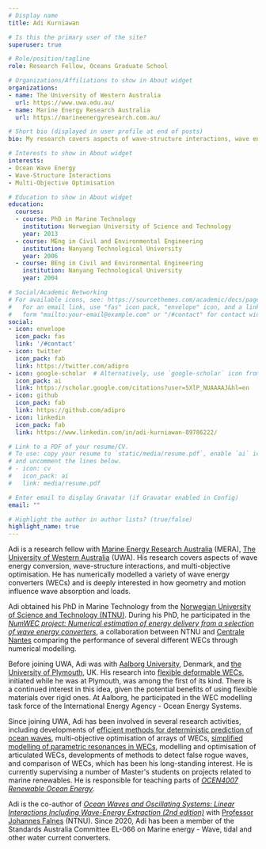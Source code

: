 ```yaml
---
# Display name
title: Adi Kurniawan

# Is this the primary user of the site?
superuser: true

# Role/position/tagline
role: Research Fellow, Oceans Graduate School 

# Organizations/Affiliations to show in About widget
organizations:
- name: The University of Western Australia
  url: https://www.uwa.edu.au/
- name: Marine Energy Research Australia
  url: https://marineenergyresearch.com.au/

# Short bio (displayed in user profile at end of posts)
bio: My research covers aspects of wave-structure interactions, wave energy conversion, and multi-objective optimisation. 

# Interests to show in About widget
interests:
- Ocean Wave Energy
- Wave-Structure Interactions 
- Multi-Objective Optimisation

# Education to show in About widget
education:
  courses:
  - course: PhD in Marine Technology
    institution: Norwegian University of Science and Technology
    year: 2013
  - course: MEng in Civil and Environmental Engineering
    institution: Nanyang Technological University
    year: 2006
  - course: BEng in Civil and Environmental Engineering
    institution: Nanyang Technological University
    year: 2004

# Social/Academic Networking
# For available icons, see: https://sourcethemes.com/academic/docs/page-builder/#icons
#   For an email link, use "fas" icon pack, "envelope" icon, and a link in the
#   form "mailto:your-email@example.com" or "/#contact" for contact widget.
social:
- icon: envelope
  icon_pack: fas
  link: '/#contact'
- icon: twitter
  icon_pack: fab
  link: https://twitter.com/adipro
- icon: google-scholar  # Alternatively, use `google-scholar` icon from `ai` icon pack
  icon_pack: ai
  link: https://scholar.google.com/citations?user=5XlP_NUAAAAJ&hl=en
- icon: github
  icon_pack: fab
  link: https://github.com/adipro
- icon: linkedin
  icon_pack: fab
  link: https://www.linkedin.com/in/adi-kurniawan-89786222/

# Link to a PDF of your resume/CV.
# To use: copy your resume to `static/media/resume.pdf`, enable `ai` icons in `params.toml`, 
# and uncomment the lines below.
# - icon: cv
#   icon_pack: ai
#   link: media/resume.pdf

# Enter email to display Gravatar (if Gravatar enabled in Config)
email: ""

# Highlight the author in author lists? (true/false)
highlight_name: true
---
```


Adi is a research fellow with [Marine Energy Research Australia](https://marineenergyresearch.com.au/) (MERA), [The University of Western Australia](https://www.uwa.edu.au/home) (UWA). His research covers aspects of wave energy conversion, wave-structure interactions, and multi-objective optimisation. He has numerically modelled a variety of wave energy converters (WECs) and is deeply interested in how geometry and motion influence wave absorption and loads.

Adi obtained his PhD in Marine Technology from the [Norwegian University of Science and Technology (NTNU)](https://www.ntnu.edu/). During his PhD, he participated in the [_NumWEC project: Numerical estimation of energy delivery from a selection of wave energy converters_](https://doi.org/10.1016/j.renene.2011.10.002), a collaboration between NTNU and [Centrale Nantes](https://www.ec-nantes.fr) comparing the performance of several different WECs through numerical modelling.

Before joining UWA, Adi was with [Aalborg University](https://www.en.aau.dk/), Denmark, and [the University of Plymouth](https://www.plymouth.ac.uk/), UK.
His research into [flexible deformable WECs](https://doi.org/10.1017/jfm.2016.811), initiated while he was at Plymouth, was among the first of its kind. There is a continued interest in this idea, given the potential benefits of using flexible materials over rigid ones. At Aalborg, he participated in the WEC modelling task force of the International Energy Agency - Ocean Energy Systems. 

Since joining UWA, Adi has been involved in several research activities, including developments of [efficient methods for deterministic prediction of ocean waves](https://doi.org/10.1016/j.apor.2021.102695), multi-objective optimisation of arrays of WECs, [simplified modelling of parametric resonances in WECs](https://ietresearch.onlinelibrary.wiley.com/doi/10.1049/rpg2.12229), modelling and optimisation of articulated WECs, developments of methods to detect false rogue waves, and comparison of WECs, which has been his long-standing interest. He is currently supervising a number of Master's students on projects related to marine renewables. He is responsible for teaching parts of [_OCEN4007 Renewable Ocean Energy_](https://handbooks.uwa.edu.au/unitdetails?code=OCEN4007).

Adi is the co-author of [_Ocean Waves and Oscillating Systems: Linear Interactions Including Wave-Energy Extraction (2nd edition)_](https://doi.org/10.1017/9781108674812) with [Professor Johannes Falnes](https://folk.ntnu.no/falnes/index-e.html) (NTNU).
Since 2020, Adi has been a member of the Standards Australia Committee EL-066 on Marine energy - Wave, tidal and other water current converters.

<!-- {{< icon name="download" pack="fas" >}} Download my {{< staticref "media/demo_resume.pdf" "newtab" >}}resumé{{< /staticref >}}. -->
